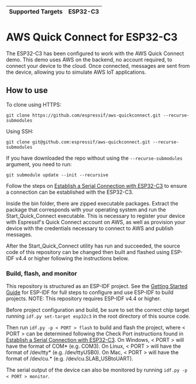 | Supported Targets | ESP32-C3 |
| ----------------- | -------- |

# AWS Quick Connect for ESP32-C3

The ESP32-C3 has been configured to work with the AWS Quick Connect demo. This demo uses AWS on the backend, no account required, to connect your device to the cloud. Once connected, messages are sent from the device, allowing you to simulate AWS IoT applications.

## How to use

To clone using HTTPS:
```
git clone https://github.com/espressif/aws-quickconnect.git --recurse-submodules
```
Using SSH:
```
git clone git@github.com:espressif/aws-quickconnect.git --recurse-submodules
```

If you have downloaded the repo without using the `--recurse-submodules` argument, you need to run:
```
git submodule update --init --recursive
```

Follow the steps on [Establish a Serial Connection with ESP32-C3](https://docs.espressif.com/projects/esp-idf/en/latest/esp32c3/get-started/establish-serial-connection.html) to ensure a connection can be established with the ESP32-C3.

Inside the bin folder, there are zipped executable packages. Extract the package that corresponds with your operating system and run the Start_Quick_Connect executable. This is necessary to register your device with Espressif's Quick Connect account on AWS, as well as provision your device with the credentials necessary to connect to AWS and publish messages.

After the Start_Quick_Connect utility has run and succeeded, the source code of this repository can be changed then built and flashed using ESP-IDF v4.4 or higher following the instructions below.

### Build, flash, and monitor

This repository is structured as an ESP-IDF project. See the [Getting Started Guide](https://docs.espressif.com/projects/esp-idf/en/latest/esp32c3/get-started/index.html) for ESP-IDF for full steps to configure and use ESP-IDF to build projects. NOTE: This repository requires ESP-IDF v4.4 or higher.

Before project configuration and build, be sure to set the correct chip target running `idf.py set-target esp32c3` in the root directory of this source code.

Then run `idf.py -p < PORT > flash` to build and flash the project, where < PORT > can be determined following the Check Port instructions found in [Establish a Serial Connection with ESP32-C3](https://docs.espressif.com/projects/esp-idf/en/latest/esp32c3/get-started/establish-serial-connection.html). On Windows, < PORT > will have the format of COM* (e.g. COM3). On Linux, < PORT > will have the format of /dev/tty* (e.g. /dev/ttyUSB0). On Mac, < PORT > will have the format of /dev/cu.* (e.g. /dev/cu.SLAB_USBtoUART).

The serial output of the device can also be monitored by running `idf.py -p < PORT > monitor`.


